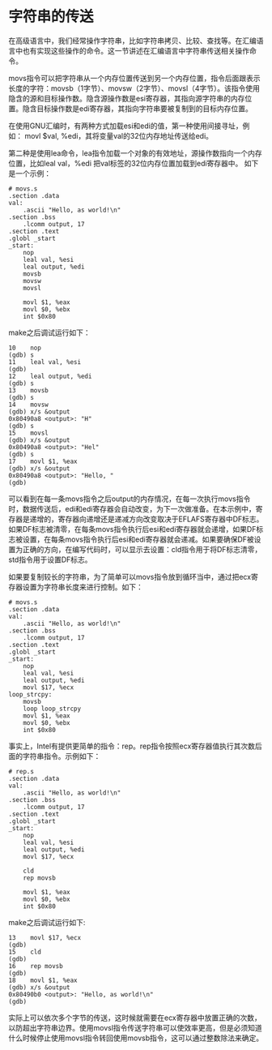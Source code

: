 # 字符串的传送

在高级语言中，我们经常操作字符串，比如字符串拷贝、比较、查找等。在汇编语言中也有实现这些操作的命令。这一节讲述在汇编语言中字符串传送相关操作命令。

movs指令可以把字符串从一个内存位置传送到另一个内存位置，指令后面跟表示长度的字符：movsb（1字节）、movsw（2字节）、movsl（4字节）。该指令使用隐含的源和目标操作数。隐含源操作数是esi寄存器，其指向源字符串的内存位置。隐含目标操作数是edi寄存器，其指向字符串要被复制到的目标内存位置。

在使用GNU汇编时，有两种方式加载esi和edi的值，第一种使用间接寻址，例如： movl $val, %edi，其将变量val的32位内存地址传送给edi。

第二种是使用lea命令，lea指令加载一个对象的有效地址，源操作数指向一个内存位置，比如leal val，%edi 把val标签的32位内存位置加载到edi寄存器中。
如下是一个示例：

```
# movs.s
.section .data
val:
    .ascii "Hello, as world!\n"
.section .bss
    .lcomm output, 17
.section .text
.globl _start
_start:
    nop
    leal val, %esi
    leal output, %edi
    movsb
    movsw
    movsl

    movl $1, %eax
    movl $0, %ebx
    int $0x80
```
make之后调试运行如下：
```
10    nop
(gdb) s
11    leal val, %esi
(gdb)
12    leal output, %edi
(gdb) s
13    movsb
(gdb) s
14    movsw
(gdb) x/s &output
0x80490a8 <output>: "H"
(gdb) s
15    movsl
(gdb) x/s &output
0x80490a8 <output>: "Hel"
(gdb) s
17    movl $1, %eax
(gdb) x/s &output
0x80490a8 <output>: "Hello, "
(gdb)
```
可以看到在每一条movs指令之后output的内存情况，在每一次执行movs指令时，数据传送后，edi和edi寄存器会自动改变，为下一次做准备。在本示例中，寄存器是递增的，寄存器向递增还是递减方向改变取决于EFLAFS寄存器中DF标志。如果DF标志被清零，在每条movs指令执行后esi和edi寄存器就会递增，如果DF标志被设置，在每条movs指令执行后esi和edi寄存器就会递减。如果要确保DF被设置为正确的方向，在编写代码时，可以显示去设置：cld指令用于将DF标志清零，std指令用于设置DF标志。

如果要复制较长的字符串，为了简单可以movs指令放到循环当中，通过把ecx寄存器设置为字符串长度来进行控制。如下：
```
# movs.s
.section .data
val:
    .ascii "Hello, as world!\n"
.section .bss
    .lcomm output, 17
.section .text
.globl _start
_start:
    nop
    leal val, %esi
    leal output, %edi
    movl $17, %ecx
loop_strcpy:
    movsb
    loop loop_strcpy
    movl $1, %eax
    movl $0, %ebx
    int $0x80
```
事实上，Intel有提供更简单的指令：rep。rep指令按照ecx寄存器值执行其次数后面的字符串指令。示例如下：
```
# rep.s
.section .data
val:
    .ascii "Hello, as world!\n"
.section .bss
    .lcomm output, 17
.section .text
.globl _start
_start:
    nop
    leal val, %esi
    leal output, %edi
    movl $17, %ecx

    cld
    rep movsb

    movl $1, %eax
    movl $0, %ebx
    int $0x80
```
make之后调试运行如下:
```
13    movl $17, %ecx
(gdb)
15    cld
(gdb)
16    rep movsb
(gdb)
18    movl $1, %eax
(gdb) x/s &output
0x80490b0 <output>: "Hello, as world!\n"
(gdb)
```

实际上可以依次多个字节的传送，这时候就需要在ecx寄存器中放置正确的次数，以防超出字符串边界。使用movsl指令传送字符串可以使效率更高，但是必须知道什么时候停止使用movsl指令转回使用movsb指令，这可以通过整数除法来确定。
